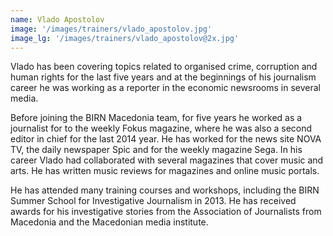 ```yaml
---
name: Vlado Apostolov
image: '/images/trainers/vlado_apostolov.jpg'
image_lg: '/images/trainers/vlado_apostolov@2x.jpg'
---
```


Vlado has been covering topics related to organised crime, corruption and human rights for the last five years and at the beginnings of his journalism career he was working as a reporter in the economic newsrooms in several media.

Before joining the BIRN Macedonia team, for five years he worked as a journalist for to the weekly Fokus magazine, where he was also a second editor in chief for the last 2014 year. He has worked for the news site NOVA TV, the daily newspaper Spic and for the weekly magazine Sega. In his career Vlado had collaborated with several magazines that cover music and arts. He has written music reviews for magazines and online music portals.

He has attended many training courses and workshops, including the BIRN Summer School for Investigative Journalism in 2013. He has received awards for his investigative stories from the Association of Journalists from Macedonia and the Macedonian media institute.